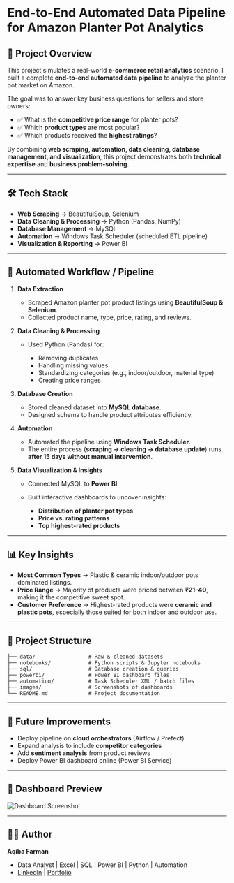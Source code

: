 # End-to-End Automated Data Pipeline for Amazon Planter Pot Analytics

## 📌 Project Overview

This project simulates a real-world **e-commerce retail analytics** scenario. I built a complete **end-to-end automated data pipeline** to analyze the planter pot market on Amazon.

The goal was to answer key business questions for sellers and store owners:

* ✅ What is the **competitive price range** for planter pots?
* ✅ Which **product types** are most popular?
* ✅ Which products received the **highest ratings**?

By combining **web scraping, automation, data cleaning, database management, and visualization**, this project demonstrates both **technical expertise** and **business problem-solving**.

---

## 🛠️ Tech Stack

* **Web Scraping** → BeautifulSoup, Selenium
* **Data Cleaning & Processing** → Python (Pandas, NumPy)
* **Database Management** → MySQL
* **Automation** → Windows Task Scheduler (scheduled ETL pipeline)
* **Visualization & Reporting** → Power BI

---

## 🔄 Automated Workflow / Pipeline

1. **Data Extraction**

   * Scraped Amazon planter pot product listings using **BeautifulSoup & Selenium**.
   * Collected product name, type, price, rating, and reviews.

2. **Data Cleaning & Processing**

   * Used Python (Pandas) for:

     * Removing duplicates
     * Handling missing values
     * Standardizing categories (e.g., indoor/outdoor, material type)
     * Creating price ranges

3. **Database Creation**

   * Stored cleaned dataset into **MySQL database**.
   * Designed schema to handle product attributes efficiently.

4. **Automation**

   * Automated the pipeline using **Windows Task Scheduler**.
   * The entire process (**scraping → cleaning → database update**) runs **after 15 days without manual intervention**.

5. **Data Visualization & Insights**

   * Connected MySQL to **Power BI**.
   * Built interactive dashboards to uncover insights:

     * **Distribution of planter pot types**
     * **Price vs. rating patterns**
     * **Top highest-rated products**

---

## 📊 Key Insights

* **Most Common Types** → Plastic & ceramic indoor/outdoor pots dominated listings.
* **Price Range** → Majority of products were priced between **₹21–40**, making it the competitive sweet spot.
* **Customer Preference** → Highest-rated products were **ceramic and plastic pots**, especially those suited for both indoor and outdoor use.

---

## 📁 Project Structure

```
├── data/                 # Raw & cleaned datasets  
├── notebooks/            # Python scripts & Jupyter notebooks  
├── sql/                  # Database creation & queries  
├── powerbi/              # Power BI dashboard files  
├── automation/           # Task Scheduler XML / batch files  
├── images/               # Screenshots of dashboards  
└── README.md             # Project documentation
```

---

## 🚀 Future Improvements

* Deploy pipeline on **cloud orchestrators** (Airflow / Prefect)
* Expand analysis to include **competitor categories**
* Add **sentiment analysis** from product reviews
* Deploy Power BI dashboard online (Power BI Service)

---

## 📌 Dashboard Preview

![Dashboard Screenshot](images/dashboard.png)

---

## 👩‍💻 Author

**Aqiba Farman**

* Data Analyst | Excel | SQL | Power BI | Python | Automation
* [LinkedIn](#) | [Portfolio](#)
